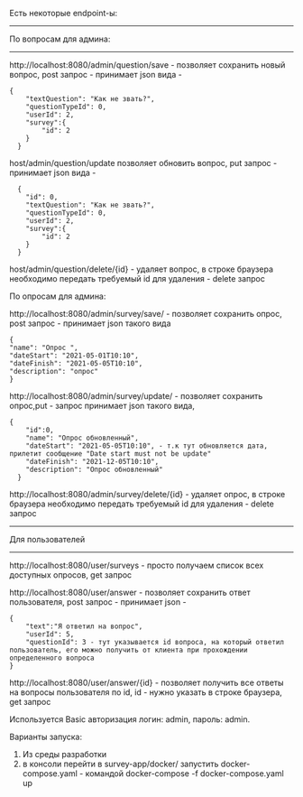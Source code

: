Есть некоторые endpoint-ы:

<hr>  По вопросам для админа:<hr>  
http://localhost:8080/admin/question/save - позволяет сохранить новый вопрос, post запрос - принимает json вида -
 
    {
        "textQuestion": "Как не звать?",
        "questionTypeId": 0,
        "userId": 2,
        "survey":{
            "id": 2
        }
      }
      
host/admin/question/update позволяет обновить вопрос, put запрос - принимает json вида -

      {
        "id": 0,
        "textQuestion": "Как не звать?",
        "questionTypeId": 0,
        "userId": 2,
        "survey":{
            "id": 2
        }
      }

host/admin/question/delete/{id} - удаляет вопрос, в строке браузера необходимо передать требуемый id для удаления - delete запрос

По опросам для админа:

  http://localhost:8080/admin/survey/save/ - позволяет сохранить опрос, post запрос - принимает json такого вида

    {
    "name": "Опрос ",
    "dateStart": "2021-05-01T10:10",
    "dateFinish": "2021-05-05T10:10",
    "description": "опрос"
    }
  
  http://localhost:8080/admin/survey/update/ - позволяет сохранить опрос,put - запрос принимает json такого вида, 
  
    {
        "id":0,
        "name": "Опрос обновленный",
        "dateStart": "2021-05-05T10:10", - т.к тут обновляется дата, прилетит сообщение "Date start must not be update"
        "dateFinish": "2021-12-05T10:10",
        "description": "Опрос обновленный"
      }
  
   http://localhost:8080/admin/survey/delete/{id} - удаляет опрос, в строке браузера необходимо передать требуемый id для удаления - delete запрос
  
  
<hr>Для пользователей<hr>  
  
 http://localhost:8080/user/surveys - просто получаем список всех доступных опросов, get запрос
 
 
 http://localhost:8080/user/answer - позволяет сохранить ответ пользователя, post запрос - принимает json - 
 
    {
        "text":"Я ответил на вопрос",
        "userId": 5,
        "questionId": 3 - тут указывается id вопроса, на который ответил пользователь, его можно получить от клиента при прохождении определенного вопроса
    }
    
 http://localhost:8080/user/answer/{id} - позволяет получить все ответы на вопросы пользователя по id, 
 id - нужно указать в строке браузера, get запрос
 
 
 
 Используется Basic авторизация логин: admin, пароль: admin. 
 
  Варианты запуска:
  1) Из среды разработки
  2) в консоли перейти в survey-app/docker/ запустить docker-compose.yaml - командой docker-compose -f docker-compose.yaml up